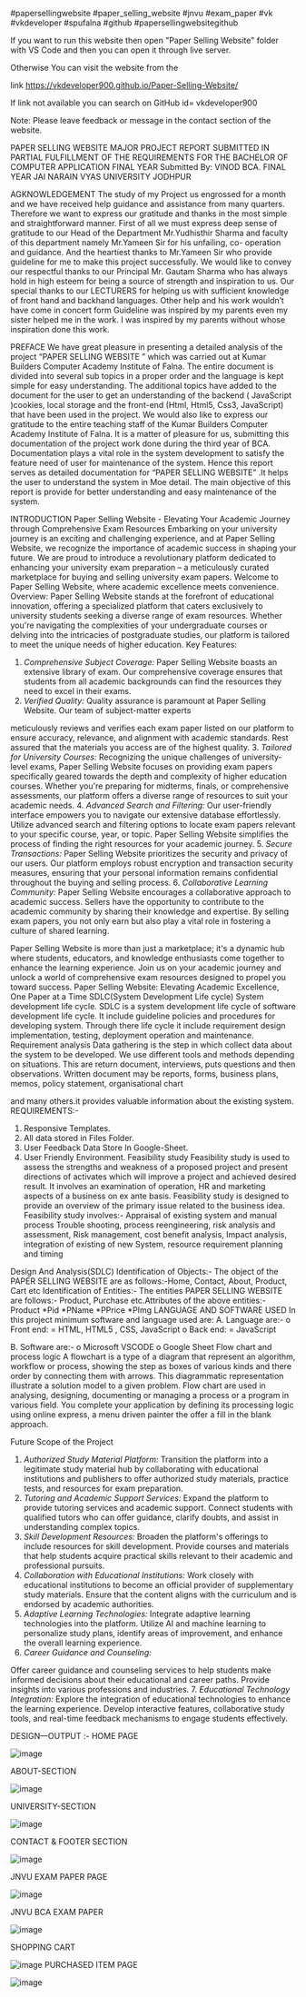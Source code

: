 #papersellingwebsite
#paper_selling_website
#jnvu
#exam_paper
#vk
#vkdeveloper
#spufalna
#github
#papersellingwebsitegithub


If you want to run this website then open
 "Paper Selling Website" folder
 with VS Code and then you can open it through live server.




Otherwise
You can visit the website from the


 link
https://vkdeveloper900.github.io/Paper-Selling-Website/

If link not available you can search on GitHub id= vkdeveloper900





Note: Please leave feedback or message in the contact section of the website.






PAPER SELLING
WEBSITE
MAJOR PROJECT REPORT SUBMITTED
IN
PARTIAL FULFILLMENT OF THE REQUIREMENTS
FOR THE
BACHELOR OF COMPUTER APPLICATION
FINAL YEAR
Submitted By:
VINOD
BCA. FINAL YEAR
JAI NARAIN VYAS UNIVERSITY
JODHPUR


AGKNOWLEDGEMENT
The study of my Project us engrossed for a month and we have
received help guidance and assistance from many quarters.
Therefore we want to express our gratitude and thanks in the
most simple and straightforward manner.
First of all we must express deep sense of gratitude to our
Head of the Department Mr.Yudhisthir Sharma and faculty of
this department namely Mr.Yameen Sir for his unfailing, co-
operation and guidance. And the heartiest thanks to
Mr.Yameen Sir who provide guideline for me to make this
project successfully.
We would like to convey our respectful thanks to our
Principal Mr. Gautam Sharma who has always hold in high
esteem for being a source of strength and inspiration to us. Our
special thanks to our LECTURERS for helping us with sufficient
knowledge of front hand and backhand languages. Other help
and his work wouldn’t have come in concert form Guideline was
inspired by my parents even my sister helped me in the work. I
was inspired by my parents without whose inspiration done this
work.

PREFACE
We have great pleasure in presenting a detailed analysis of
the project
“PAPER SELLING WEBSITE ” which was carried out at
Kumar Builders Computer Academy Institute of Falna.
The entire document is divided into several sub topics in a
proper order and the language is kept simple for easy
understanding. The additional topics have added to the
document for the user to get an understanding of the
backend ( JavaScript )cookies, local storage and the front-end
(Html, Html5, Css3, JavaScript) that have been used in the
project.
We would also like to express our gratitude to the entire
teaching staff of the Kumar Builders Computer Academy
Institute of Falna.
It is a matter of pleasure for us, submitting this
documentation of the project work done during the third
year of BCA.
Documentation plays a vital role in the system development
to satisfy the feature need of user for maintenance of the
system. Hence this report serves as detailed documentation
for “PAPER SELLING WEBSITE” .It helps the user to
understand the system in Moe detail.
The main objective of this report is provide for better
understanding and easy maintenance of the system.

INTRODUCTION
Paper Selling Website - Elevating Your Academic Journey
through Comprehensive Exam Resources
Embarking on your university journey is an exciting and
challenging experience, and at Paper Selling Website, we
recognize the importance of academic success in shaping
your future. We are proud to introduce a revolutionary
platform dedicated to enhancing your university exam
preparation – a meticulously curated marketplace for buying
and selling university exam papers. Welcome to Paper Selling
Website, where academic excellence meets convenience.
Overview:
Paper Selling Website stands at the forefront of educational
innovation, offering a specialized platform that caters
exclusively to university students seeking a diverse range of
exam resources. Whether you're navigating the complexities
of your undergraduate courses or delving into the intricacies
of postgraduate studies, our platform is tailored to meet the
unique needs of higher education.
Key Features:
1. *Comprehensive Subject Coverage:* Paper Selling Website
boasts an extensive library of exam. Our comprehensive
coverage ensures that students from all academic
backgrounds can find the resources they need to excel in
their exams.
2. *Verified Quality:* Quality assurance is paramount at
Paper Selling Website. Our team of subject-matter experts

meticulously reviews and verifies each exam paper listed on
our platform to ensure accuracy, relevance, and alignment
with academic standards. Rest assured that the materials you
access are of the highest quality.
3. *Tailored for University Courses:* Recognizing the unique
challenges of university-level exams, Paper Selling Website
focuses on providing exam papers specifically geared towards
the depth and complexity of higher education courses.
Whether you're preparing for midterms, finals, or
comprehensive assessments, our platform offers a diverse
range of resources to suit your academic needs.
4. *Advanced Search and Filtering:* Our user-friendly
interface empowers you to navigate our extensive database
effortlessly. Utilize advanced search and filtering options to
locate exam papers relevant to your specific course, year, or
topic. Paper Selling Website simplifies the process of finding
the right resources for your academic journey.
5. *Secure Transactions:* Paper Selling Website prioritizes
the security and privacy of our users. Our platform employs
robust encryption and transaction security measures,
ensuring that your personal information remains confidential
throughout the buying and selling process.
6. *Collaborative Learning Community:* Paper Selling
Website encourages a collaborative approach to academic
success. Sellers have the opportunity to contribute to the
academic community by sharing their knowledge and
expertise. By selling exam papers, you not only earn but also
play a vital role in fostering a culture of shared learning.

Paper Selling Website is more than just a marketplace; it's a
dynamic hub where students, educators, and knowledge
enthusiasts come together to enhance the learning
experience. Join us on your academic journey and unlock a
world of comprehensive exam resources designed to propel
you toward success. Paper Selling Website: Elevating
Academic Excellence, One Paper at a Time
SDLC(System Development Life cycle)
System development life cycle. SDLC is a system
development life cycle of software development life
cycle. It include guideline policies and procedures
for developing system. Through there life cycle it
include requirement design implementation,
testing, deployment operation and maintenance.
Requirement analysis
Data gathering is the step in which collect data about
the system to be developed. We use different tools
and methods depending on situations. This are
return document, interviews, puts questions and
then observations.
Written document may be reports, forms, business
plans, memos, policy statement, organisational chart

and many others.it provides valuable information
about the existing system.
REQUIREMENTS:-
1) Responsive Templates.
2) All data stored in Files Folder.
3) User Feedback Data Store In Google-Sheet.
4) User Friendly Environment.
Feasibility study
Feasibility study is used to assess the strengths and
weakness of a proposed project and present directions
of activates which will improve a project and achieved
desired result. It involves an examination of operation,
HR and marketing aspects of a business on ex ante
basis.
Feasibility study is designed to provide an overview of
the primary issue related to the business idea.
Feasibility study involves:-
Appraisal of existing system and manual process
Trouble shooting, process reengineering, risk analysis
and assessment, Risk management, cost benefit
analysis, Impact analysis, integration of existing of new
System, resource requirement planning and timing

Design And Analysis(SDLC)
Identification of Objects:-
The object of the PAPER SELLING WEBSITE are as
follows:-Home, Contact, About, Product, Cart etc
Identification of Entities:-
The entities PAPER SELLING WEBSITE are follows:-
Product, Purchase etc.Attributes of the above entities:-
Product
*Pid
*PName
*PPrice
*PImg
LANGUAGE AND SOFTWARE USED
In this project minimum software and language used
are:
A. Language are:-
o Front end: = HTML,
HTML5 ,
CSS,
JavaScript
o Back end: = JavaScript

B. Software are:-
o Microsoft VSCODE
o Google Sheet
Flow chart and process logic
A flowchart is a type of a diagram that represent an
algorithm, workflow or process, showing the step as
boxes of various kinds and there order by connecting
them with arrows. This diagrammatic representation
illustrate a solution model to a given problem. Flow
chart are used in
analysing, designing, documenting or managing a
process or a program in various field.
You complete your application by defining its
processing logic using online express, a menu driven
painter the offer a fill in the blank approach.

Future Scope of the Project
1. *Authorized Study Material Platform:*
Transition the platform into a legitimate study material hub by
collaborating with educational institutions and publishers to offer
authorized study materials, practice tests, and resources for exam
preparation.
2. *Tutoring and Academic Support Services:*
Expand the platform to provide tutoring services and academic
support. Connect students with qualified tutors who can offer
guidance, clarify doubts, and assist in understanding complex
topics.
3. *Skill Development Resources:*
Broaden the platform's offerings to include resources for skill
development. Provide courses and materials that help students
acquire practical skills relevant to their academic and
professional pursuits.
4. *Collaboration with Educational Institutions:*
Work closely with educational institutions to become an official
provider of supplementary study materials. Ensure that the
content aligns with the curriculum and is endorsed by academic
authorities.
5. *Adaptive Learning Technologies:*
Integrate adaptive learning technologies into the platform.
Utilize AI and machine learning to personalize study plans,
identify areas of improvement, and enhance the overall learning
experience.
6. *Career Guidance and Counseling:*

Offer career guidance and counseling services to help students
make informed decisions about their educational and career
paths. Provide insights into various professions and industries.
7. *Educational Technology Integration:*
Explore the integration of educational technologies to enhance
the learning experience. Develop interactive features,
collaborative study tools, and real-time feedback mechanisms to
engage students effectively.



DESIGN—OUTPUT :-
HOME PAGE 

![image](https://github.com/vkdeveloper900/Paper-Selling-Website/assets/140049219/64c65583-4753-4a49-be3a-3b33968e231c)


ABOUT-SECTION 

![image](https://github.com/vkdeveloper900/Paper-Selling-Website/assets/140049219/6ee1cba7-e835-4a42-87c2-163fdf5e7c9b)


UNIVERSITY-SECTION

![image](https://github.com/vkdeveloper900/Paper-Selling-Website/assets/140049219/8bf560e9-ab50-4753-8575-ee5424ac6e72)


CONTACT  &  FOOTER SECTION

![image](https://github.com/vkdeveloper900/Paper-Selling-Website/assets/140049219/fa8f9023-2d06-4bd5-b36d-51f0a3bf8e40)


JNVU EXAM PAPER PAGE

![image](https://github.com/vkdeveloper900/Paper-Selling-Website/assets/140049219/51fb6991-3154-4982-a401-d4656e4bbc7c)


JNVU BCA EXAM PAPER

![image](https://github.com/vkdeveloper900/Paper-Selling-Website/assets/140049219/f0dca1a6-4dd4-4a2f-b284-d2d6eef273db)


SHOPPING CART

![image](https://github.com/vkdeveloper900/Paper-Selling-Website/assets/140049219/63f8e2c8-aa53-49b8-bb5b-0c62f316c71a)
PURCHASED ITEM PAGE

![image](https://github.com/vkdeveloper900/Paper-Selling-Website/assets/140049219/be765ec2-d59b-4ae7-b24f-47d93a26a728)
